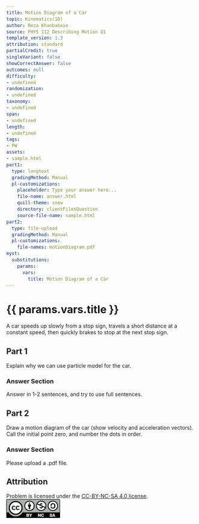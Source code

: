 ```yaml
---
title: Motion Diagram of a Car
topic: Kinematics(1D)
author: Reza Khanbabaie
source: PHYS 112 Describing Motion Q1
template_version: 1.3
attribution: standard
partialCredit: true
singleVariant: false
showCorrectAnswer: false
outcomes: null
difficulty:
- undefined
randomization:
- undefined
taxonomy:
- undefined
span:
- undefined
length:
- undefined
tags:
- PW
assets:
- sample.html
part1:
  type: longtext
  gradingMethod: Manual
  pl-customizations:
    placeholder: Type your answer here...
    file-name: answer.html
    quill-theme: snow
    directory: clientFilesQuestion
    source-file-name: sample.html
part2:
  type: file-upload
  gradingMethod: Manual
  pl-customizations:
    file-names: motionDiagram.pdf
myst:
  substitutions:
    params:
      vars:
        title: Motion Diagram of a Car
---
```

# {{ params.vars.title }}
A car speeds up slowly from a stop sign, travels a short distance at a constant speed, then quickly brakes to stop at the next stop sign.

## Part 1

Explain why we can use particle model for the car.

### Answer Section

Answer in 1-2 sentences, and try to use full sentences.

## Part 2

Draw a motion diagram of the car (show velocity and acceleration vectors). Call the initial point zero, and number the dots in order.

### Answer Section

Please upload a .pdf file.

## Attribution

Problem is licensed under the [CC-BY-NC-SA 4.0 license](https://creativecommons.org/licenses/by-nc-sa/4.0/).<br> ![The Creative Commons 4.0 license requiring attribution-BY, non-commercial-NC, and share-alike-SA license.](https://raw.githubusercontent.com/firasm/bits/master/by-nc-sa.png)